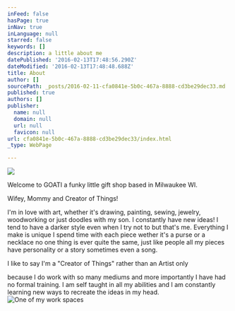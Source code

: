 ```yaml
---
inFeed: false
hasPage: true
inNav: true
inLanguage: null
starred: false
keywords: []
description: a little about me
datePublished: '2016-02-13T17:48:56.290Z'
dateModified: '2016-02-13T17:48:48.688Z'
title: About
author: []
sourcePath: _posts/2016-02-11-cfa0841e-5b0c-467a-8888-cd3be29dec33.md
published: true
authors: []
publisher:
  name: null
  domain: null
  url: null
  favicon: null
url: cfa0841e-5b0c-467a-8888-cd3be29dec33/index.html
_type: WebPage

---
```

![](https://s3-us-west-2.amazonaws.com/the-grid-img/p/24fb4aa359fc6c3146ec3806517ba92f3ed30153.png)

Welcome to GOATI a funky little gift shop based in Milwaukee WI. 

Wifey, Mommy and Creator of Things!

I'm in love with art, whether it's drawing, painting, sewing, jewelry, woodworking or just doodles with my son. I constantly have new ideas! I tend to have a darker style even when I try not to but that's me. Everything I make is unique I spend time with each piece wether it's a purse or a necklace no one thing is ever quite the same, just like people all my pieces have personality or  a story sometimes even a song.

I like to say I'm a "Creator of Things" rather than an Artist only

because I do work with so many mediums and more importantly I have had no formal training. I am self taught in all my abilities and I am constantly learning new ways to recreate the ideas in my head.
![One of my work spaces](https://the-grid-user-content.s3-us-west-2.amazonaws.com/dba2e39f-57b3-4262-ac3b-8e8ad1ee5451.JPG)